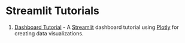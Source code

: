 # Streamlit Tutorials

1. [Dashboard Tutorial](./dashboard-tutorial/) - A [Streamlit](https://docs.streamlit.io/) dashboard tutorial using [Plotly](https://plotly.com/python/) for creating data visualizations.
